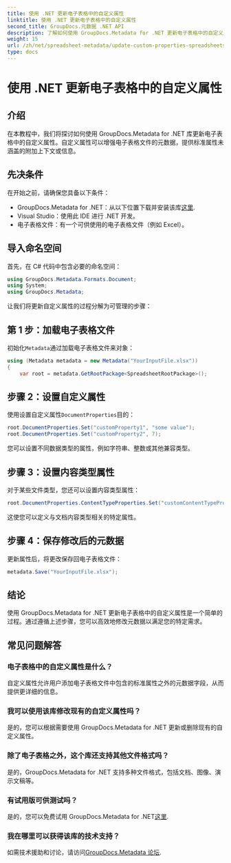 ```yaml
---
title: 使用 .NET 更新电子表格中的自定义属性
linktitle: 使用 .NET 更新电子表格中的自定义属性
second_title: GroupDocs.元数据 .NET API
description: 了解如何使用 GroupDocs.Metadata for .NET 更新电子表格中的自定义属性。本教程有效增强您的元数据管理技能。
weight: 15
url: /zh/net/spreadsheet-metadata/update-custom-properties-spreadsheets/
type: docs
---
```

# 使用 .NET 更新电子表格中的自定义属性

## 介绍
在本教程中，我们将探讨如何使用 GroupDocs.Metadata for .NET 库更新电子表格中的自定义属性。自定义属性可以增强电子表格文件的元数据，提供标准属性未涵盖的附加上下文或信息。
## 先决条件
在开始之前，请确保您具备以下条件：
- GroupDocs.Metadata for .NET：从以下位置下载并安装该库[这里](https://releases.groupdocs.com/metadata/net/).
- Visual Studio：使用此 IDE 进行 .NET 开发。
- 电子表格文件：有一个可供使用的电子表格文件（例如 Excel）。

## 导入命名空间
首先，在 C# 代码中包含必要的命名空间：
```csharp
using GroupDocs.Metadata.Formats.Document;
using System;
using GroupDocs.Metadata;
```

让我们将更新自定义属性的过程分解为可管理的步骤：
## 第 1 步：加载电子表格文件
初始化`Metadata`通过加载电子表格文件来对象：
```csharp
using (Metadata metadata = new Metadata("YourInputFile.xlsx"))
{
    var root = metadata.GetRootPackage<SpreadsheetRootPackage>();
```
## 步骤 2：设置自定义属性
使用设置自定义属性`DocumentProperties`目的：
```csharp
root.DocumentProperties.Set("customProperty1", "some value");
root.DocumentProperties.Set("customProperty2", 7);
```
您可以设置不同数据类型的属性，例如字符串、整数或其他兼容类型。
## 步骤 3：设置内容类型属性
对于某些文件类型，您还可以设置内容类型属性：
```csharp
root.DocumentProperties.ContentTypeProperties.Set("customContentTypeProperty", "custom value");
```
这使您可以定义与文档内容类型相关的特定属性。
## 步骤 4：保存修改后的元数据
更新属性后，将更改保存回电子表格文件：
```csharp
metadata.Save("YourInputFile.xlsx");
```

## 结论
使用 GroupDocs.Metadata for .NET 更新电子表格中的自定义属性是一个简单的过程。通过遵循上述步骤，您可以高效地修改元数据以满足您的特定需求。

## 常见问题解答
### 电子表格中的自定义属性是什么？
自定义属性允许用户添加电子表格文件中包含的标准属性之外的元数据字段，从而提供更详细的信息。
### 我可以使用该库修改现有的自定义属性吗？
是的，您可以根据需要使用 GroupDocs.Metadata for .NET 更新或删除现有的自定义属性。
### 除了电子表格之外，这个库还支持其他文件格式吗？
是的，GroupDocs.Metadata for .NET 支持多种文件格式，包括文档、图像、演示文稿等。
### 有试用版可供测试吗？
是的，您可以免费试用 GroupDocs.Metadata for .NET[这里](https://releases.groupdocs.com/).
### 我在哪里可以获得该库的技术支持？
如需技术援助和讨论，请访问[GroupDocs.Metadata 论坛](https://forum.groupdocs.com/c/metadata/14).